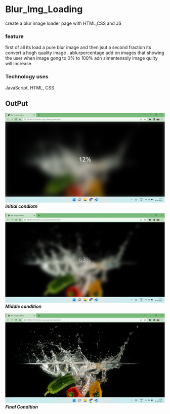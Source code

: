 # Blur_Img_Loading

create a blur image loader page with HTML,CSS and JS



### feature
first of all its load a pure blur image and then jsut a second fraction its convert a hogh quality image .
ablurpercentage add on images that showing the user when image gong to 0% to 100% adn simentensoly image qulity will increase.

### Technology uses
JavaScript,
HTML,
CSS


## OutPut
![Alt text](output2.png?raw=true "primary condition")
***initial condiotn***

![Alt text](output3.png?raw=true "middle condition")
***Middle condition***

![Alt text](output1.png?raw=true "Final condition")
***Final Condition***
